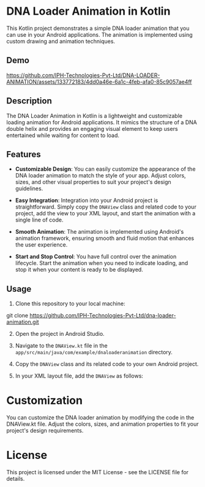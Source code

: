 # DNA Loader Animation in Kotlin

This Kotlin project demonstrates a simple DNA loader animation that you can use in your Android applications. The animation is implemented using custom drawing and animation techniques.

## Demo




https://github.com/IPH-Technologies-Pvt-Ltd/DNA-LOADER-ANIMATION/assets/133772183/4dd0a46e-6a1c-4feb-afa0-85c9057ae4ff




## Description

The DNA Loader Animation in Kotlin is a lightweight and customizable loading animation for Android applications. It mimics the structure of a DNA double helix and provides an engaging visual element to keep users entertained while waiting for content to load.

## Features

- **Customizable Design**: You can easily customize the appearance of the DNA loader animation to match the style of your app. Adjust colors, sizes, and other visual properties to suit your project's design guidelines.

- **Easy Integration**: Integration into your Android project is straightforward. Simply copy the `DNAView` class and related code to your project, add the view to your XML layout, and start the animation with a single line of code.

- **Smooth Animation**: The animation is implemented using Android's animation framework, ensuring smooth and fluid motion that enhances the user experience.

- **Start and Stop Control**: You have full control over the animation lifecycle. Start the animation when you need to indicate loading, and stop it when your content is ready to be displayed.


## Usage

1. Clone this repository to your local machine:

git clone https://github.com/IPH-Technologies-Pvt-Ltd/dna-loader-animation.git
 
2. Open the project in Android Studio.

3. Navigate to the `DNAView.kt` file in the `app/src/main/java/com/example/dnaloaderanimation` directory.

4. Copy the `DNAView` class and its related code to your own Android project.

5. In your XML layout file, add the `DNAView` as follows:

 
# Customization

You can customize the DNA loader animation by modifying the code in the DNAView.kt file. Adjust the colors, sizes, and animation properties to fit your project's design requirements.

# License

This project is licensed under the MIT License - see the LICENSE file for details.




 
